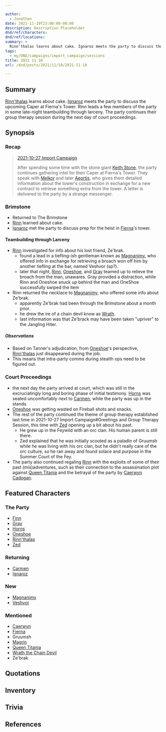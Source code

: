 ```yaml
---

author:
  - Jonathan
date: 2021-11-10T23:00:00-08:00
description: Description Placeholder
dnd/ref/characters:
dnd/ref/locations:
summary: >
  Rinn'thalas learns about cake. Ignaroz meets the party to discuss the upcoming Caper at Fierna's Tower. Rinn leads a few members of the party in some late-night teambuilding through larceny. The party continues their group therapy session during the next day of court proceedings.
tags:
  - my/DND/campaigns/import_campaign/sessions
title: 2021 11 10
url: /dnd/posts/2021/11/10/2021-11-10

---
```


## Summary

[Rinn'thalas](/dnd/characters/rinnthalas-liadon/) learns about cake. [Ignaroz](/dnd/npcs/ignaroz/) meets the party to discuss the upcoming Caper at Fierna's Tower. Rinn leads a few members of the party in some late-night teambuilding through larceny. The party continues their group therapy session during the next day of court proceedings.

## Synopsis

### Recap

> [2021-10-27 Import Campaign](/dnd/2021-10-27/)
>
> After spending some time with the stone giant [Keith Stone](/dnd/npcs/keith-stone/), the party continues gathering intel for their Caper at Fierna's Tower. They speak with [Melkor](/dnd/npcs/melkor/) and later [Aeortis](/dnd/npcs/aeortis/), who gives them detailed information about the tower's construction in exchange for a new contract to retrieve something extra from the tower. A letter is delivered to the party by a strange messenger.

### Brimstone

- Returned to The Brimstone
- [Rinn](/dnd/characters/rinnthalas-liadon/) learned about cake.
- [Ignaroz](/dnd/npcs/ignaroz/) met the party to discuss prep for the heist in [Fierna](/dnd/npcs/fierna/)'s tower.

#### Teambuilding through Larceny

- [Rinn](/dnd/characters/rinnthalas-liadon/) investigated for info about his lost friend, Ze'brak.
  - found a lead in a tiefling-ish gentleman known as [Magnanimy](/dnd/npcs/magnanimy/), who offered info in exchange for retrieving a broach won off him by another tiefling at the bar, named Veshvor (sp?).
  - later that night, [Rinn](/dnd/characters/rinnthalas-liadon/), [Oneshoe](/dnd/characters/oneshoe/), and [Gray](/dnd/characters/haeltin-var-astora/) teamed up to relieve the broach from the man, unawares. Gray provided a distraction, while Rinn and Oneshoe snuck up behind the man and OneShoe successfully swiped the item
- Rinn returned the necklace to [Magnanimy](/dnd/npcs/magnanimy/), who offered some info about Ze'brak.
  - apparently Ze'brak had been through the Brimstone about a month prior.
  - he drew the ire of a chain devil know as [Wrath](/dnd/npcs/wrath-the-chain-devil/).
  - last information was that Ze'brack may have been taken "upriver" to the Jangling Hiter.

##### Observations

- Based on Tanner's adjudication, from [Oneshoe](/dnd/characters/oneshoe/)'s perspective, [Rinn'thalas](/dnd/characters/rinnthalas-liadon/) just disappeared during the job.
- This means that intra-party comms during stealth ops need to be figured out.

### Court Proceedings

- the next day the party arrived at court, which was still in the excruciatingly long and boring phase of initial testimony. [Horns](/dnd/characters/horns/) was seated uncomfortably next to [Carmen](/dnd/npcs/carmen/), while the party was up in the stands.
- [Oneshoe](/dnd/characters/oneshoe/) was getting wasted on Fireball shots and snacks.
- The rest of the party continued the theme of group therapy established last time in 2021-10-27 Import Campaign#Greetings and Group Therapy Session, this time with [Zed](/dnd/characters/zed/) opening up a bit about his past.
  - He grew up in the Feywild with an orc clan. His human parent is still there.
  - Zed explained that he was initially scouted as a paladin of Gruumsh while he was living with his orc clan, but he didn't really care of the orc culture, so he ran away and found solace and purpose in the Summer Court of the Fey.
- The party also continued regaling [Rinn](/dnd/characters/rinnthalas-liadon/) with the exploits of some of their past (mis)adventures, such as their connection to the assassination plot against [Queen Titania](/dnd/npcs/queen-titania/) and the betrayal of the party by [Caerwyn Cadogan](/dnd/npcs/caerwyn-cadogan/).

## Featured Characters

### The Party

- [Finn](/dnd/characters/finn/)
- [Gray](/dnd/characters/haeltin-var-astora/)
- [Horns](/dnd/characters/horns/)
- [Oneshoe](/dnd/characters/oneshoe/)
- [Rinn'thalas](/dnd/characters/rinnthalas-liadon/)
- [Zed](/dnd/characters/zed/)

### Returning

- [Carmen](/dnd/npcs/carmen/)
- [Ignaroz](/dnd/npcs/ignaroz/)

### New

- [Magnanimy](/dnd/npcs/magnanimy/)
- [Veshvor](/dnd/npcs/veshvor/)

### Mentioned

- [Caerwyn](/dnd/npcs/caerwyn-cadogan/)
- [Fierna](/dnd/npcs/fierna/)
- Gruumsh
- [Magrin](/dnd/npcs/magrin/)
- [Queen Titania](/dnd/npcs/queen-titania/)
- [Wrath the Chain Devil](/dnd/npcs/wrath-the-chain-devil/)
- Ze'brak

## Quotations

## Inventory

## Trivia

## References

